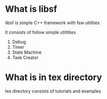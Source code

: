 # What is libsf
libsf is simple C++ framework with few utilities

It consists of follow simple utitlities
  1. Debug 
  2. Timer
  3. State Machine
  4. Task Creator

# What is in tex directory
tex directory consists of tutorials and examples


